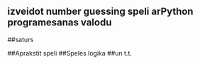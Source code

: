 ## izveidot number guessing speli arPython programesanas valodu

##saturs

##Aprakstit speli
##Speles logika
##un t.t.

